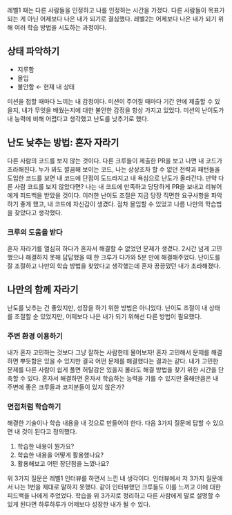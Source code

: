 레벨1 때는 다른 사람들을 인정하고 나를 인정하는 시간을 가졌다. 다른 사람들이 목표가 되는 게 아닌 어제보다 나은 내가 되기로 결심했다. 레벨2는 어제보다 나은 내가 되기 위해 여러 학습 방법을 시도하는 과정이다.

## 상태 파악하기

- 지루함
- 몰입
- 불안함 ← 현재 내 상태

미션을 접할 때마다 느끼는 내 감정이다. 미션이 주어질 때마다 기간 안에 제출할 수 있을지, 내가 무엇을 배웠는지에 대한 불안한 감정을 항상 가지고 있었다. 미션의 난이도가 내 능력에 비해 어렵다고 생각했고 난도를 낮추기로 했다.

## 난도 낮추는 방법: 혼자 자라기

다른 사람의 코드를 보지 않는 것이다. 다른 크루들이 제출한 PR을 보고 나면 내 코드가 초라해진다. 누가 봐도 깔끔해 보이는 코드, 나는 상상조차 할 수 없던 전략과 패턴들을 도입한 코드를 보면 내 코드에 단점이 도드라지고 내 욕심으로 난도가 올라간다. 만약 다른 사람 코드를 보지 않았다면? 나는 내 코드에 만족하고 당당하게 PR을 보내고 리뷰어에게 피드백을 받았을 것이다. 이러한 난이도 조절은 지금 당장 직면한 요구사항을 파악하기 좋게 했고, 내 코드에 자신감이 생겼다. 점차 몰입할 수 있었고 나름 나만의 학습법을 찾았다고 생각했다.

### 크루의 도움을 받다

혼자 자라기를 열심히 하다가 혼자서 해결할 수 없었던 문제가 생겼다. 2시간 넘게 고민했으나 해결하지 못해 답답했을 때 한 크루가 다가와 5분 만에 해결해주었다. 난이도를 잘 조절하고 나만의 학습 방법을 찾았다고 생각했는데 혼자 끙끙댔던 내가 초라해졌다.

## 나만의 함께 자라기

난도를 낮추는 건 좋았지만, 성장을 하기 위한 방법은 아니었다. 난이도 조절이 내 상태를 조절할 순 있었지만, 어제보다 나은 내가 되기 위해선 다른 방법이 필요했다.

### 주변 환경 이용하기

내가 혼자 고민하는 것보다 그냥 잘하는 사람한테 물어보자! 혼자 고민해서 문제를 해결하면 뿌듯함은 있을 수 있지만 결국 어떤 문제를 해결했다는 결과는 같다. 내가 고민한 문제를 다른 사람이 쉽게 풀면 허탈감은 있을지 몰라도 해결 방법을 찾기 위한 시간을 단축할 수 있다. 혼자서 해결하면 혼자서 학습하는 능력을 기를 수 있지만 올해만큼은 내 주변에 좋은 크루들과 코치분들이 있지 않은가?

### 면접처럼 학습하기

해결한 기술이나 학습 내용을 내 것으로 만들어야 한다. 다음 3가지 질문에 답할 수 있으면 내 것이 된다고 정의했다.

1. 학습한 내용이 뭔가요?
2. 학습한 내용을 어떻게 활용했나요?
3. 활용해보고 어떤 장단점을 느꼈나요?

위 3가지 질문은 레벨1 인터뷰를 하면서 느낀 내 생각이다. 인터뷰에서 저 3가지 질문에서 나는 1번을 제대로 말하지 못했다. 같이 인터뷰했던 크루들도 이를 느끼고 이에 대한 피드백을 나에게 주었었다. 학습을 위 3가지로 정리하고 다른 사람에게 말로 설명할 수 있게 된다면 하루하루가 어제보다 성장한 내가 될 수 있다.